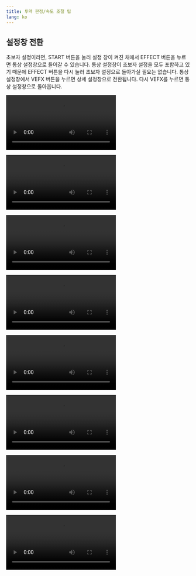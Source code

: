 ```yaml
---
title: 투덱 판정/속도 조절 팁
lang: ko
---
```


## 설정창 전환

초보자 설정이라면, START 버튼을 눌러 설정 창이 켜진 채에서 EFFECT 버튼을 누르면 통상 설정창으로 들어갈 수 있습니다. 통상 설정창이 초보자 설정을 모두 포함하고 있기 때문에 EFFECT 버튼을 다시 눌러 초보자 설정으로 돌아가실 필요는 없습니다. 통상 설정창에서 VEFX 버튼을 누르면 상세 설정창으로 전환됩니다. 다시 VEFX를 누르면 통상 설정창으로 돌아옵니다.

<video src="./video_tips/windowchange.mp4" autoplay loop></video>

<video src="./video_tips/movejudge.mp4" autoplay loop></video>

<video src="./video_tips/showslowfast.mp4" autoplay loop></video>

<video src="./video_tips/floating.mp4" autoplay loop></video>

<video src="./video_tips/sud.mp4" autoplay loop></video>

<video src="./video_tips/liftsud.mp4" autoplay loop></video>

<video src="./video_tips/changespeed.mp4" autoplay loop></video>

<video src="./video_tips/movegraph.mp4" autoplay loop></video>